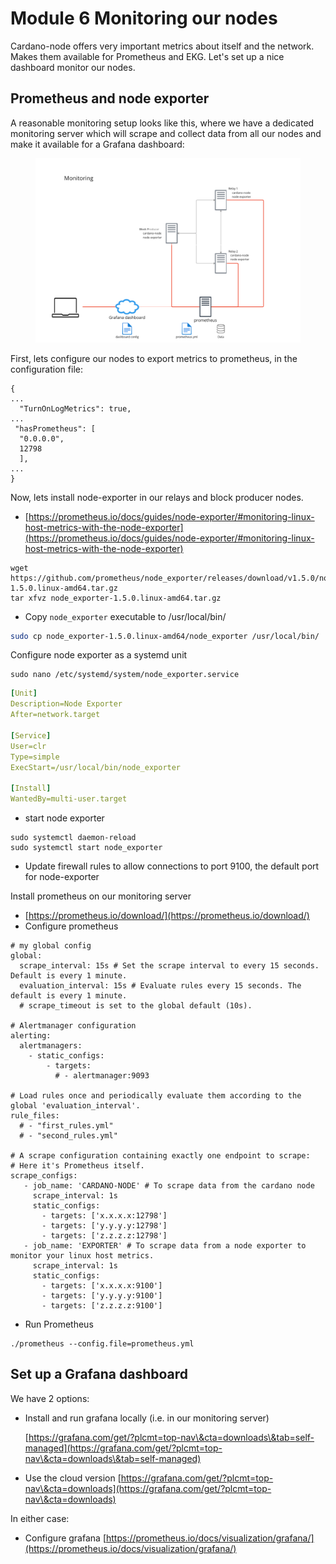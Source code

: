 # Module 6 Monitoring our nodes

Cardano-node offers very important metrics about itself and the network. Makes them available for Prometheus and EKG. Let's set up a nice dashboard monitor our nodes.&#x20;

## Prometheus and node exporter

A reasonable monitoring setup looks like this, where we have a dedicated monitoring server which will scrape and collect data from all our nodes and make it available for a Grafana dashboard:

<figure><img src=".gitbook/assets/monitoring-cardano-node.png" alt=""><figcaption></figcaption></figure>

First, lets configure our nodes to export metrics to prometheus, in the configuration file:

```
{
...
  "TurnOnLogMetrics": true,
...
 "hasPrometheus": [
  "0.0.0.0",
  12798
  ],
...
}
```

Now, lets install node-exporter in our relays and block producer nodes.&#x20;

* [https://prometheus.io/docs/guides/node-exporter/#monitoring-linux-host-metrics-with-the-node-exporter](https://prometheus.io/docs/guides/node-exporter/#monitoring-linux-host-metrics-with-the-node-exporter)

```
wget https://github.com/prometheus/node_exporter/releases/download/v1.5.0/node_exporter-1.5.0.linux-amd64.tar.gz
tar xfvz node_exporter-1.5.0.linux-amd64.tar.gz
```

* Copy `node_exporter` executable to /usr/local/bin/

```bash
sudo cp node_exporter-1.5.0.linux-amd64/node_exporter /usr/local/bin/
```

Configure node exporter as a systemd unit

```
sudo nano /etc/systemd/system/node_exporter.service
```

```yaml
[Unit]
Description=Node Exporter
After=network.target

[Service]
User=clr
Type=simple
ExecStart=/usr/local/bin/node_exporter

[Install]
WantedBy=multi-user.target
```

* start node exporter

```
sudo systemctl daemon-reload
sudo systemctl start node_exporter
```

* Update firewall rules to allow connections to port 9100, the default port for node-exporter



Install prometheus on our monitoring server

* [https://prometheus.io/download/](https://prometheus.io/download/)
* Configure prometheus

```
# my global config
global:
  scrape_interval: 15s # Set the scrape interval to every 15 seconds. Default is every 1 minute.
  evaluation_interval: 15s # Evaluate rules every 15 seconds. The default is every 1 minute.
  # scrape_timeout is set to the global default (10s).

# Alertmanager configuration
alerting:
  alertmanagers:
    - static_configs:
        - targets:
          # - alertmanager:9093

# Load rules once and periodically evaluate them according to the global 'evaluation_interval'.
rule_files:
  # - "first_rules.yml"
  # - "second_rules.yml"

# A scrape configuration containing exactly one endpoint to scrape:
# Here it's Prometheus itself.
scrape_configs:
   - job_name: 'CARDANO-NODE' # To scrape data from the cardano node
     scrape_interval: 1s
     static_configs:
       - targets: ['x.x.x.x:12798']
       - targets: ['y.y.y.y:12798']
       - targets: ['z.z.z.z:12798']
   - job_name: 'EXPORTER' # To scrape data from a node exporter to monitor your linux host metrics.
     scrape_interval: 1s
     static_configs:
       - targets: ['x.x.x.x:9100']
       - targets: ['y.y.y.y:9100']
       - targets: ['z.z.z.z:9100']
```

* Run Prometheus

```
./prometheus --config.file=prometheus.yml
```

## Set up a Grafana dashboard

We have 2 options:

*   Install and run grafana locally (i.e. in our monitoring server)&#x20;

    [https://grafana.com/get/?plcmt=top-nav\&cta=downloads\&tab=self-managed](https://grafana.com/get/?plcmt=top-nav\&cta=downloads\&tab=self-managed)
* Use the cloud version [https://grafana.com/get/?plcmt=top-nav\&cta=downloads](https://grafana.com/get/?plcmt=top-nav\&cta=downloads)

In either case:&#x20;

* Configure grafana [https://prometheus.io/docs/visualization/grafana/](https://prometheus.io/docs/visualization/grafana/)

